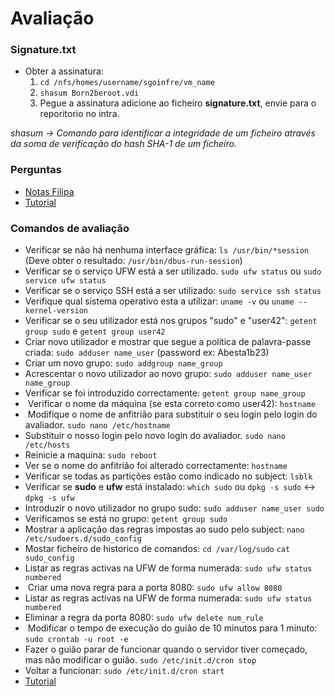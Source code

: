 # Avaliação

### Signature.txt
- Obter a assinatura: 
  1. `cd /nfs/homes/username/sgoinfre/vm_name`
  2. `shasum Born2beroot.vdi`
  3. Pegue a assinatura adicione ao ficheiro **signature.txt**, envie para o reporitorio no intra.

*shasum -> Comando para identificar a integridade de um ficheiro através da soma de verificação do hash SHA-1 de um ficheiro.*

### Perguntas
- [Notas Filipa](./112_notas_filipa.pdf)
- [Tutorial](https://github.com/gemartin99/Born2beroot-Tutorial/blob/main/README_POR.md#9-1-respostas-de-avalia%C3%A7%C3%A3o-)

### Comandos de avaliação
- Verificar se não há nenhuma interface gráfica:
`ls /usr/bin/*session` (Deve obter o resultado: `/usr/bin/dbus-run-session`)
- Verificar se o serviço UFW está a ser utilizado.
`sudo ufw status` ou `sudo service ufw status`
- Verificar se o serviço SSH está a ser utilizado:
`sudo service ssh status`
- Verifique qual sistema operativo esta a utilizar:
`uname -v` ou `uname --kernel-version`
- Verificar se o seu utilizador está nos grupos "sudo" e "user42":
`getent group sudo` e `getent group user42`
- Criar novo utilizador e mostrar que segue a política de palavra-passe criada:
`sudo adduser name_user` (password ex: Abesta1b23)
- Criar um novo grupo:
`sudo addgroup name_group`
- Acrescentar o novo utilizador ao novo grupo:
`sudo adduser name_user name_group`
- Verificar se foi introduzido correctamente:
`getent group name_group`
-  Verificar o nome da máquina (se esta correto como user42):
`hostname`
-  Modifique o nome de anfitrião para substituir o seu login pelo login do avaliador.
`sudo nano /etc/hostname` 
- Substituir o nosso login pelo novo login do avaliador.
`sudo nano /etc/hosts`
- Reinicie a maquina: 
`sudo reboot`
- Ver se o nome do anfitrião foi alterado correctamente:
`hostname`
- Verificar se todas as partições estão como indicado no subject:
`lsblk`
- Verificar se **sudo** e **ufw** está instalado:
`which sudo` ou `dpkg -s sudo`  <->  `dpkg -s ufw`
- Introduzir o novo utilizador no grupo sudo:
`sudo adduser name_user sudo`
- Verificamos se está no grupo:
`getent group sudo`
- Mostrar a aplicação das regras impostas ao sudo pelo subject:
`nano /etc/sudoers.d/sudo_config`
- Mostar ficheiro de historico de comandos:
`cd /var/log/sudo`
`cat sudo_config`
- Listar as regras activas na UFW de forma numerada:
`sudo ufw status numbered`
-  Criar uma nova regra para a porta 8080:
`sudo ufw allow 8080`
- Listar as regras activas na UFW de forma numerada:
`sudo ufw status numbered`
- Eliminar a regra da porta 8080:
`sudo ufw delete num_rule`
-  Modificar o tempo de execução do guião de 10 minutos para 1 minuto:
`sudo crontab -u root -e`
- Fazer o guião parar de funcionar quando o servidor tiver começado, mas não modificar o guião.
`sudo /etc/init.d/cron stop`
- Voltar a funcionar:
`sudo /etc/init.d/cron start`
- [Tutorial](https://github.com/gemartin99/Born2beroot-Tutorial/blob/main/README_POR.md#9-2-comandos-de-avalia%C3%A7%C3%A3o-%EF%B8%8F)
